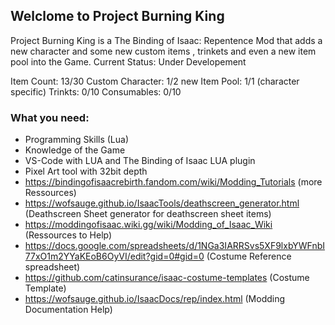 ## Welclome to Project Burning King

Project Burning King is a The Binding of Isaac: Repentence Mod that adds a new character and some new custom items , trinkets and even a new item pool into the Game.
Current Status: Under Developement

Item Count: 13/30
Custom Character: 1/2
new Item Pool: 1/1 (character specific)
Trinkts: 0/10
Consumables: 0/10


### What you need:
- Programming Skills (Lua)
- Knowledge of the Game
- VS-Code with LUA and The Binding of Isaac LUA plugin
- Pixel Art tool with 32bit depth
- https://bindingofisaacrebirth.fandom.com/wiki/Modding_Tutorials (more Ressources)
- https://wofsauge.github.io/IsaacTools/deathscreen_generator.html (Deathscreen Sheet generator for deathscreen sheet items)
- https://moddingofisaac.wiki.gg/wiki/Modding_of_Isaac_Wiki (Ressources to Help)
- https://docs.google.com/spreadsheets/d/1NGa3IARRSvs5XF9lxbYWFnbI77xO1m2YYaKEoB6OyVI/edit?gid=0#gid=0 (Costume Reference spreadsheet)
- https://github.com/catinsurance/isaac-costume-templates (Costume Template)
- https://wofsauge.github.io/IsaacDocs/rep/index.html (Modding Documentation Help)

